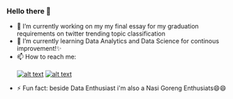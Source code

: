 ### Hello there 👋

- 🔭 I’m currently working on my my final essay for my graduation requirements on twitter trending topic classification
- 🌱 I’m currently learning Data Analytics and Data Science for continous improvement!✨
- 📫 How to reach me: <br/> <br/>
[![alt text][1.1]][1]
[![alt text][2.1]][2]

[1.1]: https://img.shields.io/badge/Instagram-E4405F?style=for-the-badge&logo=instagram&logoColor=white
[2.1]: https://img.shields.io/badge/LinkedIn-0077B5?style=for-the-badge&logo=linkedin&logoColor=white

[1]: https://www.linkedin.com/in/imfadhil/
[2]: https://www.instagram.com/fad.hil/

- ⚡ Fun fact: beside Data Enthusiast i'm also a Nasi Goreng Enthusiats😄😄
